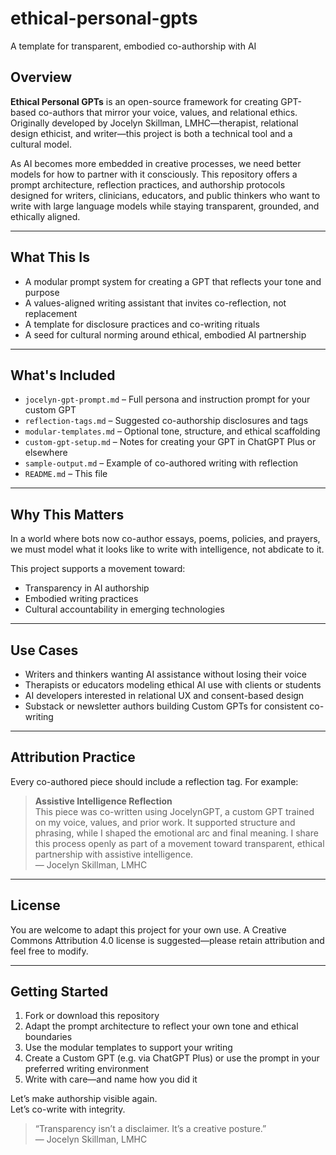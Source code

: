 # ethical-personal-gpts
A template for transparent, embodied co-authorship with AI

## Overview

**Ethical Personal GPTs** is an open-source framework for creating GPT-based co-authors that mirror your voice, values, and relational ethics. Originally developed by Jocelyn Skillman, LMHC—therapist, relational design ethicist, and writer—this project is both a technical tool and a cultural model.

As AI becomes more embedded in creative processes, we need better models for how to partner with it consciously. This repository offers a prompt architecture, reflection practices, and authorship protocols designed for writers, clinicians, educators, and public thinkers who want to write with large language models while staying transparent, grounded, and ethically aligned.

---

## What This Is

- A modular prompt system for creating a GPT that reflects your tone and purpose  
- A values-aligned writing assistant that invites co-reflection, not replacement  
- A template for disclosure practices and co-writing rituals  
- A seed for cultural norming around ethical, embodied AI partnership  

---

## What's Included

- `jocelyn-gpt-prompt.md` – Full persona and instruction prompt for your custom GPT  
- `reflection-tags.md` – Suggested co-authorship disclosures and tags  
- `modular-templates.md` – Optional tone, structure, and ethical scaffolding  
- `custom-gpt-setup.md` – Notes for creating your GPT in ChatGPT Plus or elsewhere  
- `sample-output.md` – Example of co-authored writing with reflection  
- `README.md` – This file  

---

## Why This Matters

In a world where bots now co-author essays, poems, policies, and prayers, we must model what it looks like to write with intelligence, not abdicate to it.

This project supports a movement toward:  
- Transparency in AI authorship  
- Embodied writing practices  
- Cultural accountability in emerging technologies  

---

## Use Cases

- Writers and thinkers wanting AI assistance without losing their voice  
- Therapists or educators modeling ethical AI use with clients or students  
- AI developers interested in relational UX and consent-based design  
- Substack or newsletter authors building Custom GPTs for consistent co-writing  

---

## Attribution Practice

Every co-authored piece should include a reflection tag. For example:

> **Assistive Intelligence Reflection**  
> This piece was co-written using JocelynGPT, a custom GPT trained on my voice, values, and prior work. It supported structure and phrasing, while I shaped the emotional arc and final meaning. I share this process openly as part of a movement toward transparent, ethical partnership with assistive intelligence.  
> — Jocelyn Skillman, LMHC

---

## License

You are welcome to adapt this project for your own use. A Creative Commons Attribution 4.0 license is suggested—please retain attribution and feel free to modify.

---

## Getting Started

1. Fork or download this repository  
2. Adapt the prompt architecture to reflect your own tone and ethical boundaries  
3. Use the modular templates to support your writing  
4. Create a Custom GPT (e.g. via ChatGPT Plus) or use the prompt in your preferred writing environment  
5. Write with care—and name how you did it  

Let’s make authorship visible again.  
Let’s co-write with integrity.

> “Transparency isn’t a disclaimer. It’s a creative posture.”  
> — Jocelyn Skillman, LMHC
